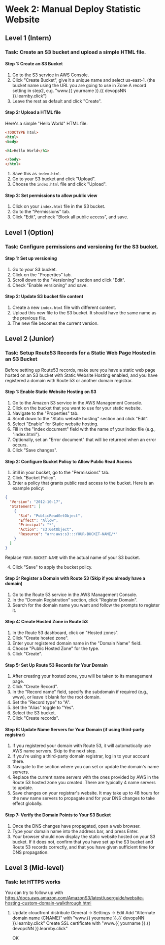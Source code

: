 # Week 2: Manual Deploy Statistic Website

## Level 1 (Intern)

### Task: Create an S3 bucket and upload a simple HTML file. 

#### Step 1: Create an S3 Bucket
1. Go to the S3 service in AWS Console.
2. Click "Create Bucket", give it a unique name and select us-east-1. (the bucket name using the URL you are going to use in Zone A record setting in step2, e.g. "www.{{ yourname }}.{{ devopsNN }}.learnby.click")
3. Leave the rest as default and click "Create".

#### Step 2: Upload a HTML file
Here's a simple "Hello World" HTML file: 
```html
<!DOCTYPE html>
<html>
<body>

<h1>Hello World</h1>

</body>
</html>
```
1. Save this as `index.html`.
2. Go to your S3 bucket and click "Upload".
3. Choose the `index.html` file and click "Upload".

#### Step 3: Set permissions to allow public view
1. Click on your `index.html` file in the S3 bucket.
2. Go to the "Permissions" tab.
3. Click "Edit", uncheck "Block all public access", and save.


## Level 1 (Option)
### Task: Configure permissions and versioning for the S3 bucket.

#### Step 1: Set up versioning
1. Go to your S3 bucket.
2. Click on the "Properties" tab.
3. Scroll down to the "Versioning" section and click "Edit".
4. Check "Enable versioning" and save.

#### Step 2: Update S3 bucket file content
1. Create a new `index.html` file with different content.
2. Upload this new file to the S3 bucket. It should have the same name as the previous file.
3. The new file becomes the current version.

## Level 2 (Junior)

### Task: Setup Route53 Records for a Static Web Page Hosted in an S3 Bucket

Before setting up Route53 records, make sure you have a static web page hosted on an S3 bucket with Static Website Hosting enabled, and you have registered a domain with Route 53 or another domain registrar.

#### Step 1: Enable Static Website Hosting on S3
1. Go to the Amazon S3 service in the AWS Management Console.
2. Click on the bucket that you want to use for your static website.
3. Navigate to the "Properties" tab.
4. Scroll down to the "Static website hosting" section and click "Edit".
5. Select "Enable" for Static website hosting.
6. Fill in the "Index document" field with the name of your index file (e.g., "index.html").
7. Optionally, set an "Error document" that will be returned when an error occurs.
8. Click "Save changes".

#### Step 2: Configure Bucket Policy to Allow Public Read Access
1. Still in your bucket, go to the "Permissions" tab.
2. Click "Bucket Policy".
3. Enter a policy that grants public read access to the bucket. Here is an example policy:

```json
{
  "Version": "2012-10-17",
  "Statement": [
    {
      "Sid": "PublicReadGetObject",
      "Effect": "Allow",
      "Principal": "*",
      "Action": "s3:GetObject",
      "Resource": "arn:aws:s3:::YOUR-BUCKET-NAME/*"
    }
  ]
}
```

Replace `YOUR-BUCKET-NAME` with the actual name of your S3 bucket.

4. Click "Save" to apply the bucket policy.

#### Step 3: Register a Domain with Route 53 (Skip if you already have a domain)
1. Go to the Route 53 service in the AWS Management Console.
2. In the "Domain Registration" section, click "Register Domain".
3. Search for the domain name you want and follow the prompts to register it.

#### Step 4: Create Hosted Zone in Route 53
1. In the Route 53 dashboard, click on "Hosted zones".
2. Click "Create hosted zone".
3. Enter your registered domain name in the "Domain Name" field.
4. Choose "Public Hosted Zone" for the type.
5. Click "Create".

#### Step 5: Set Up Route 53 Records for Your Domain
1. After creating your hosted zone, you will be taken to its management page.
2. Click "Create Record".
3. In the "Record name" field, specify the subdomain if required (e.g., www), or leave it blank for the root domain.
4. Set the "Record type" to "A".
5. Set the "Alias" toggle to "Yes".
6. Select the S3 bucket.
7. Click "Create records".


#### Step 6: Update Name Servers for Your Domain (if using third-party registrar)
1. If you registered your domain with Route 53, it will automatically use AWS name servers. Skip to the next step.
2. If you're using a third-party domain registrar, log in to your account there.
3. Navigate to the section where you can set or update the domain's name servers.
4. Replace the current name servers with the ones provided by AWS in the Route 53 hosted zone you created. There are typically 4 name servers to update.
5. Save changes on your registrar's website. It may take up to 48 hours for the new name servers to propagate and for your DNS changes to take effect globally.


#### Step 7: Verify the Domain Points to Your S3 Bucket
1. Once the DNS changes have propagated, open a web browser.
2. Type your domain name into the address bar, and press Enter.
3. Your browser should now display the static website hosted on your S3 bucket. If it does not, confirm that you have set up the S3 bucket and Route 53 records correctly, and that you have given sufficient time for DNS propagation.

## Level 3 (Mid-level)
### Task: let HTTPS works

You can try to follow up with https://docs.aws.amazon.com/AmazonS3/latest/userguide/website-hosting-custom-domain-walkthrough.html

1. Update cloudfront distribute
   General -> Settings -> Edit 
   Add "Alternate domain name (CNAME)" with "www.{{ yourname }}.{{ devopsNN }}.learnby.click"
   Create SSL certificate with  "www.{{ yourname }}.{{ devopsNN }}.learnby.click"

   OK
